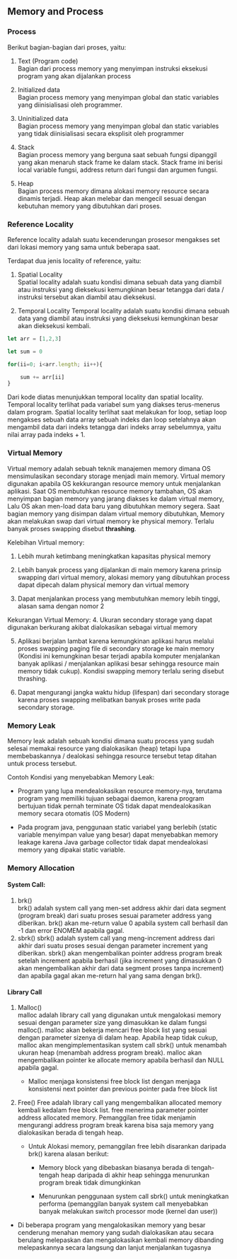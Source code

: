 ## Memory and Process

### Process
Berikut bagian-bagian dari proses, yaitu:

 1. Text (Program code)  
    Bagian dari process memory yang menyimpan instruksi eksekusi program yang akan dijalankan process

2.  Initialized data  
    Bagian process memory yang menyimpan global dan static variables yang diinisialisasi oleh programmer.

3.  Uninitialized data  
    Bagian process memory yang menyimpan global dan static variables yang tidak diinisialisasi secara eksplisit oleh programmer

4.  Stack  
    Bagian process memory yang berguna saat sebuah fungsi dipanggil yang akan menaruh stack frame ke dalam stack. Stack frame ini berisi local variable fungsi, address return dari fungsi dan argumen fungsi.

5.  Heap  
Bagian process memory dimana alokasi memory resource secara dinamis terjadi. Heap akan melebar dan mengecil sesuai dengan kebutuhan memory yang dibutuhkan dari proses.

### Reference Locality
Reference locality adalah suatu kecenderungan prosesor mengakses set dari lokasi memory yang sama untuk beberapa saat.

Terdapat dua jenis locality of reference, yaitu:

 1. Spatial Locality  
Spatial locality adalah suatu kondisi dimana sebuah data yang diambil atau instruksi yang dieksekusi kemungkinan besar tetangga dari data / instruksi tersebut akan diambil atau dieksekusi.

 3. Temporal Locality
Temporal locality adalah suatu kondisi dimana sebuah data yang diambil atau instruksi yang dieksekusi kemungkinan besar akan dieksekusi kembali.

```javascript
let arr = [1,2,3]

let sum = 0

for(ii=0; i<arr.length; ii++){

	sum += arr[ii]
}
```
Dari kode diatas menunjukkan temporal locality dan spatial locality. Temporal locality terlihat pada variabel sum yang diakses terus-menerus dalam program. Spatial locality terlihat saat melakukan for loop, setiap loop mengakses sebuah data array sebuah indeks dan loop setelahnya akan mengambil data dari indeks tetangga dari indeks array sebelumnya, yaitu nilai array pada indeks + 1.

 

### Virtual Memory
Virtual memory adalah sebuah teknik manajemen memory dimana OS mensimulasikan secondary storage menjadi main memory. Virtual memory digunakan apabila OS kekkurangan resource memory untuk menjalankan aplikasi. Saat OS membutuhkan resource memory tambahan, OS akan menyimpan bagian memory yang jarang diakses ke dalam virtual memory, Lalu OS akan men-load data baru yang dibutuhkan memory segera. Saat bagian memory yang disimpan dalam virtual memory dibutuhkan, Memory akan melakukan swap dari virtual memory ke physical memory. Terlalu banyak proses swapping disebut **thrashing**.

Kelebihan Virtual memory:
1.  Lebih murah ketimbang meningkatkan kapasitas physical memory
    
2.  Lebih banyak process yang dijalankan di main memory karena prinsip swapping dari virtual memory, alokasi memory yang dibutuhkan process dapat dipecah dalam physical memory dan virtual memory
    
3.  Dapat menjalankan process yang membutuhkan memory lebih tinggi, alasan sama dengan nomor 2

Kekurangan Virtual Memory:
4.  Ukuran secondary storage yang dapat digunakan berkurang akibat dialokasikan sebagai virtual memory
    
5.  Aplikasi berjalan lambat karena kemungkinan aplikasi harus melalui proses swapping paging file di secondary storage ke main memory (Kondisi ini kemungkinan besar terjadi apabila komputer menjalankan banyak aplikasi / menjalankan aplikasi besar sehingga resource main memory tidak cukup). Kondisi swapping memory terlalu sering disebut thrashing.
    
6.  Dapat mengurangi jangka waktu hidup (lifespan) dari secondary storage karena proses swapping melibatkan banyak proses write pada secondary storage.

### Memory Leak
Memory leak adalah sebuah kondisi dimana suatu process yang sudah selesai memakai resource yang dialokasikan (heap) tetapi lupa membebaskannya / dealokasi sehingga resource tersebut tetap ditahan untuk process tersebut.

Contoh Kondisi yang menyebabkan Memory Leak:

 -   Program yang lupa mendealokasikan resource memory-nya, terutama program yang memiliki tujuan sebagai daemon, karena program bertujuan tidak pernah terminate OS tidak dapat mendealokasikan memory secara otomatis (OS Modern)
    
-   Pada program java, penggunaan static variabel yang berlebih (static variable menyimpan value yang besar) dapat menyebabkan memory leakage karena Java garbage collector tidak dapat mendealokasi memory yang dipakai static variable.

### Memory Allocation
#### System Call:
1. brk()  
brk() adalah system call yang men-set address akhir dari data segment (program break) dari suatu proses sesuai parameter address yang diberikan. brk() akan me-return value 0 apabila system call berhasil dan -1 dan error ENOMEM apabila gagal.
2. sbrk()
sbrk() adalah system call yang meng-increment address dari akhir dari suatu proses sesuai dengan parameter increment yang diberikan. sbrk() akan mengembalikan pointer address program break setelah increment apabila berhasil (jika increment yang dimasukkan 0 akan mengembalikan akhir dari data segment proses tanpa increment) dan apabila gagal akan me-return hal yang sama dengan brk().

#### Library Call
1. Malloc()  
malloc adalah library call yang digunakan untuk mengalokasi memory sesuai dengan parameter size yang dimasukkan ke dalam fungsi malloc(). malloc akan bekerja mencari free block list yang sesuai dengan parameter sizenya di dalam heap. Apabila heap tidak cukup, malloc akan mengimplementasikan system call sbrk() untuk menambah ukuran heap (menambah address program break). malloc akan mengembalikan pointer ke allocate memory apabila berhasil dan NULL apabila gagal.
	 - Malloc menjaga konsistensi free block list dengan menjaga konsistensi next pointer dan previous pointer pada free block list

2. Free()
Free adalah library call yang mengembalikan allocated memory kembali kedalam free block list. free menerima parameter pointer address allocated memory. Pemanggilan free tidak menjamin mengurangi address program break karena bisa saja memory yang dialokasikan berada di tengah heap.

	- Untuk Alokasi memory, pemanggilan free lebih disarankan daripada brk() karena alasan berikut:
		-   Memory block yang dibebaskan biasanya berada di tengah-tengah heap daripada di akhir heap sehingga menurunkan program break tidak dimungkinkan
    
		-   Menurunkan penggunaan system call sbrk() untuk meningkatkan performa (pemanggilan banyak system call menyebabkan banyak melakukan switch processor mode (kernel dan user))
    
-   Di beberapa program yang mengalokasikan memory yang besar cenderung menahan memory yang sudah dialokasikan atau secara berulang melepaskan dan mengalokasikan kembali memory dibanding melepaskannya secara langsung dan lanjut menjalankan tugasnya
